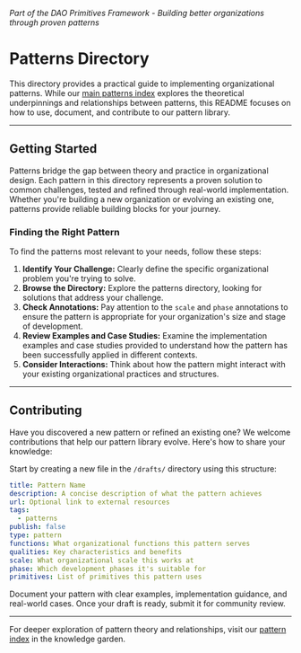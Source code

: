 *Part of the DAO Primitives Framework - Building better organizations through proven patterns*

# Patterns Directory

This directory provides a practical guide to implementing organizational patterns. While our [main patterns index](notes/patterns/patterns.md) explores the theoretical underpinnings and relationships between patterns, this README focuses on how to use, document, and contribute to our pattern library.

---

## Getting Started

Patterns bridge the gap between theory and practice in organizational design. Each pattern in this directory represents a proven solution to common challenges, tested and refined through real-world implementation. Whether you're building a new organization or evolving an existing one, patterns provide reliable building blocks for your journey.

### Finding the Right Pattern

To find the patterns most relevant to your needs, follow these steps:

1. **Identify Your Challenge:** Clearly define the specific organizational problem you're trying to solve.
2. **Browse the Directory:** Explore the patterns directory, looking for solutions that address your challenge.
3. **Check Annotations:** Pay attention to the `scale` and `phase` annotations to ensure the pattern is appropriate for your organization's size and stage of development.
4. **Review Examples and Case Studies:** Examine the implementation examples and case studies provided to understand how the pattern has been successfully applied in different contexts.
5. **Consider Interactions:**  Think about how the pattern might interact with your existing organizational practices and structures.

---

## Contributing

Have you discovered a new pattern or refined an existing one? We welcome contributions that help our pattern library evolve. Here's how to share your knowledge:

Start by creating a new file in the `/drafts/` directory using this structure:

```yaml
title: Pattern Name
description: A concise description of what the pattern achieves
url: Optional link to external resources
tags:
  - patterns
publish: false
type: pattern
functions: What organizational functions this pattern serves
qualities: Key characteristics and benefits
scale: What organizational scale this works at
phase: Which development phases it's suitable for
primitives: List of primitives this pattern uses
```

Document your pattern with clear examples, implementation guidance, and real-world cases. Once your draft is ready, submit it for community review.

---

For deeper exploration of pattern theory and relationships, visit our [pattern index](notes/patterns/patterns.md) in the knowledge garden.